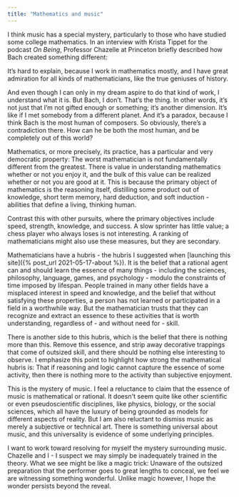 ```yaml
---
title: "Mathematics and music"
---
```


I think music has a special mystery, particularly to those who have studied some college mathematics. In an interview with Krista Tippet for the podcast _On Being_, Professor Chazelle at Princeton briefly described how Bach created something different:

<div class="media">
<p>It’s hard to explain, because I work in mathematics mostly, and I have great admiration for all kinds of mathematicians, like the true geniuses of history.</p>

<p>And even though I can only in my dream aspire to do that kind of work, I understand what it is. But Bach, I don’t. That’s the thing. In other words, it’s not just that I’m not gifted enough or something; it’s another dimension. It’s like if I met somebody from a different planet. And it’s a paradox, because I think Bach is the most human of composers. So obviously, there’s a contradiction there. How can he be both the most human, and be completely out of this world?</p>
</div>


Mathematics, or more precisely, its practice, has a particular and very democratic property: The worst mathematician is not fundamentally different from the greatest. There is value in understanding mathematics whether or not you enjoy it, and the bulk of this value can be realized whether or not you are good at it. This is because the primary object of mathematics is the reasoning itself, distilling some product out of knowledge, short term memory, hard deduction, and soft induction - abilities that define a living, thinking human.

Contrast this with other pursuits, where the primary objectives include speed, strength, knowledge, and success. A slow sprinter has little value; a chess player who always loses is not interesting. A ranking of mathematicians might also use these measures, but they are secondary.

Mathematicians have a hubris - the hubris I suggested when [launching this site]({% post_url 2021-05-17-about %}). It is the belief that a rational agent can and should learn the essence of many things - including the sciences, philosophy, language, games, and psychology - modulo the constraints of time imposed by lifespan. People trained in many other fields have a misplaced interest in speed and knowledge, and the belief that without satisfying these properties, a person has not learned or participated in a field in a worthwhile way. But the mathematician trusts that they can recognize and extract an essence to these activities that is worth understanding, regardless of - and without need for - skill.

There is another side to this hubris, which is the belief that there is nothing more than this. Remove this essence, and strip away decorative trappings that come of outsized skill, and there should be nothing else interesting to observe. I emphasize this point to highlight how strong the mathematical hubris is: That if reasoning and logic cannot capture the essence of some activity, then there is nothing more to the activity than subjective enjoyment.

This is the mystery of music. I feel a reluctance to claim that the essence of music is mathematical or rational. It doesn't seem quite like other scientific or even pseudoscientific disciplines, like physics, biology, or the social sciences, which all have the luxury of being grounded as models for different aspects of reality. But I am also reluctant to dismiss music as merely a subjective or technical art. There is something universal about music, and this universality is evidence of some underlying principles. 

I want to work toward resolving for myself the mystery surrounding music. Chazelle and I - I suspect we may simply be inadequately trained in the theory. What we see might be like a magic trick: Unaware of the outsized preparation that the performer goes to great lengths to conceal, we feel we are witnessing something wonderful. Unlike magic however, I hope the wonder persists beyond the reveal.
